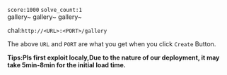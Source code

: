 `score:1000` `solve_count:1`    
gallery~ gallery~ gallery~

chal:`http://<URL>:<PORT>/gallery`

The above `URL` and `PORT` are what you get when you click `Create` Button.

**Tips:Pls first exploit localy,Due to the nature of our deployment, it may take 5min-8min for the initial load time.**
